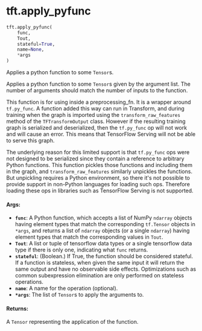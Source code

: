 <div itemscope itemtype="http://developers.google.com/ReferenceObject">
<meta itemprop="name" content="tft.apply_pyfunc" />
<meta itemprop="path" content="Stable" />
</div>

# tft.apply_pyfunc

``` python
tft.apply_pyfunc(
    func,
    Tout,
    stateful=True,
    name=None,
    *args
)
```

Applies a python function to some `Tensor`s.

Applies a python function to some `Tensor`s given by the argument list. The
number of arguments should match the number of inputs to the function.

This function is for using inside a preprocessing_fn.  It is a wrapper around
`tf.py_func`.  A function added this way can run in Transform, and during
training when the graph is imported using the `transform_raw_features` method
of the `TFTransformOutput` class.  However if the resulting training graph is
serialized and deserialized, then the `tf.py_func` op will not work and will
cause an error.  This means that TensorFlow Serving will not be able to serve
this graph.

The underlying reason for this limited support is that `tf.py_func` ops were
not designed to be serialized since they contain a reference to arbitrary
Python functions. This function pickles those functions and including them in
the graph, and `transform_raw_features` similarly unpickles the functions.
But unpickling requires a Python environment, so there it's not possible to
provide support in non-Python languages for loading such ops.  Therefore
loading these ops in libraries such as TensorFlow Serving is not supported.

#### Args:

* <b>`func`</b>: A Python function, which accepts a list of NumPy `ndarray` objects
    having element types that match the corresponding `tf.Tensor` objects
    in `*args`, and returns a list of `ndarray` objects (or a single
    `ndarray`) having element types that match the corresponding values
    in `Tout`.
* <b>`Tout`</b>: A list or tuple of tensorflow data types or a single tensorflow data
    type if there is only one, indicating what `func` returns.
* <b>`stateful`</b>: (Boolean.) If True, the function should be considered stateful.
    If a function is stateless, when given the same input it will return the
    same output and have no observable side effects. Optimizations such as
    common subexpression elimination are only performed on stateless
    operations.
* <b>`name`</b>: A name for the operation (optional).
* <b>`*args`</b>: The list of `Tensor`s to apply the arguments to.

#### Returns:

A `Tensor` representing the application of the function.